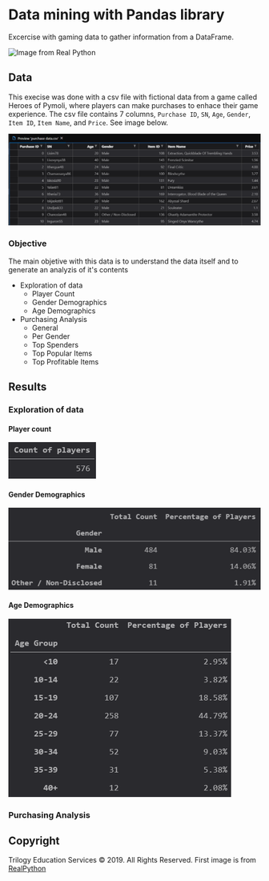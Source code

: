 # Data mining with Pandas library

Excercise with gaming data to gather information from a DataFrame. 

![Image from Real Python](https://files.realpython.com/media/Python-Pandas-10-Tricks--Features-You-May-Not-Know-Watermark.e58bb5ce9835.jpg)

## Data

This execise was done with a csv file with fictional data from a game called Heroes of Pymoli, where players can make purchases to enhace their game experience. The csv file contains 7 columns, `Purchase ID`, `SN`, `Age`, `Gender`, `Item ID`, `Item Name`, and `Price`. See image below.

![Screenshot of the cvs file](Images/prev_data.png)

### Objective

The main objetive with this data is to understand the data itself and to generate an analyzis of it's contents

* Exploration of data
  * Player Count
  * Gender Demographics
  * Age Demographics
* Purchasing Analysis
  * General
  * Per Gender
  * Top Spenders
  * Top Popular Items
  * Top Profitable Items

## Results

### Exploration of data

#### Player count

![Results of player count](Images/total_players.png)

#### Gender Demographics

![Results of gender demographics](Images/gender_demo.png)

#### Age Demographics

![Results of age demographics](Images/age_demo.png)

### Purchasing Analysis



## Copyright

Trilogy Education Services © 2019. All Rights Reserved. First image is from [RealPython](https://realpython.com/)
